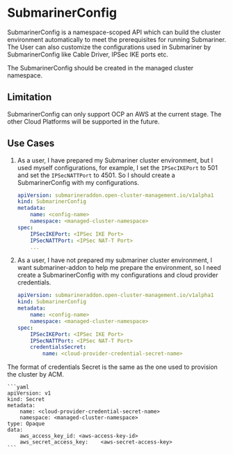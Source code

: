 # SubmarinerConfig

SubmarinerConfig is a namespace-scoped API which can build the cluster environment automatically to meet the prerequisites for running Submariner. The User can also customize the configurations used in Submariner by SubmarinerConfig like Cable Driver, IPSec IKE ports etc.

The SubmarinerConfig should be created in the managed cluster namespace.

## Limitation

SubmarinerConfig can only support OCP an AWS at the current stage. The other Cloud Platforms will be supported in the future.

## Use Cases

1. As a user, I have prepared my Submariner cluster environment, but I used myself configurations, for example, I set the `IPSecIKEPort` to 501 and set the `IPSecNATTPort` to 4501. So I should create a SubmarinerConfig with my configurations.

    ```yaml
    apiVersion: submarineraddon.open-cluster-management.io/v1alpha1
    kind: SubmarinerConfig
    metadata:
        name: <config-name>
        namespace: <managed-cluster-namespace>
    spec:
        IPSecIKEPort: <IPSec IKE Port>
        IPSecNATTPort: <IPSec NAT-T Port>
        ...
    ```
2. As a user, I have not prepared my submariner cluster environment, I want submariner-addon to help me prepare the environment, so I need create a SubmarinerConfig with my configurations and cloud provider credentials.

    ```yaml
    apiVersion: submarineraddon.open-cluster-management.io/v1alpha1
    kind: SubmarinerConfig
    metadata:
        name: <config-name>
        namespace: <managed-cluster-namespace>
    spec:
        IPSecIKEPort: <IPSec IKE Port>
        IPSecNATTPort: <IPSec NAT-T Port>
        credentialsSecret:
            name: <cloud-provider-credential-secret-name>
    ```

The format of credentials Secret is the same as the one used to provision the cluster by ACM.

    ```yaml 
    apiVersion: v1
    kind: Secret
    metadata:
        name: <cloud-provider-credential-secret-name>
        namespace: <managed-cluster-namespace>
    type: Opaque
    data:
        aws_access_key_id: <aws-access-key-id>
        aws_secret_access_key:    <aws-secret-access-key>
    ```
